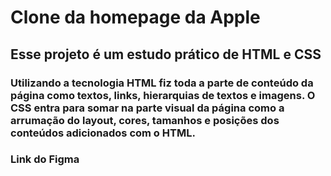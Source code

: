 # Clone da homepage da Apple

## Esse projeto é um estudo prático de HTML e CSS 

### Utilizando a tecnologia HTML fiz toda a parte de conteúdo da página como textos, links, hierarquias de textos e imagens. O CSS entra para somar na parte visual da página como a arrumação do layout, cores, tamanhos e posições dos conteúdos adicionados com o HTML.

### Link do Figma